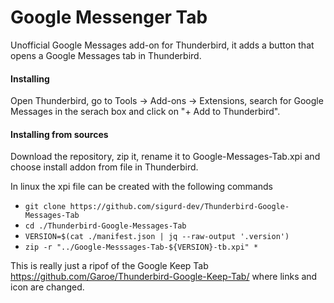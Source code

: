 # Google Messenger Tab
Unofficial Google Messages add-on for Thunderbird, it adds a button that opens a Google Messages tab in Thunderbird.
<!--The [home page](https://addons.thunderbird.net/thunderbird/addon/google-messages-tab) of the extension contains some pictures and reviews.-->

#### Installing 
Open Thunderbird, go to Tools -> Add-ons -> Extensions, search for Google Messages in the serach box and click on "+ Add to Thunderbird".

#### Installing from sources
Download the repository, zip it, rename it to Google-Messages-Tab.xpi and choose install addon from file in Thunderbird.

In linux the xpi file can be created with the following commands
* `git clone https://github.com/sigurd-dev/Thunderbird-Google-Messages-Tab`
* `cd ./Thunderbird-Google-Messages-Tab`
* `VERSION=$(cat ./manifest.json | jq --raw-output '.version')`
* `zip -r "../Google-Messsages-Tab-${VERSION}-tb.xpi" *`

This is really just a ripof of the Google Keep Tab https://github.com/Garoe/Thunderbird-Google-Keep-Tab/
where links and icon are changed.
